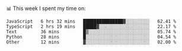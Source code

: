 📊 This week I spent my time on:
<!--START_SECTION:waka-->

```text
JavaScript   6 hrs 32 mins   ███████████████▓░░░░░░░░░   62.41 %
TypeScript   2 hrs 19 mins   █████▓░░░░░░░░░░░░░░░░░░░   22.17 %
Text         36 mins         █▒░░░░░░░░░░░░░░░░░░░░░░░   05.74 %
Python       28 mins         █░░░░░░░░░░░░░░░░░░░░░░░░   04.54 %
Other        12 mins         ▓░░░░░░░░░░░░░░░░░░░░░░░░   02.00 %
```

<!--END_SECTION:waka-->

